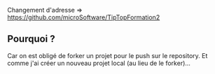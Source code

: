 Changement d'adresse => https://github.com/microSoftware/TipTopFormation2

Pourquoi ?
----------

Car on est obligé de forker un projet pour le push sur le repository. Et comme j'ai créer 
un nouveau projet local (au lieu de le forker)...
